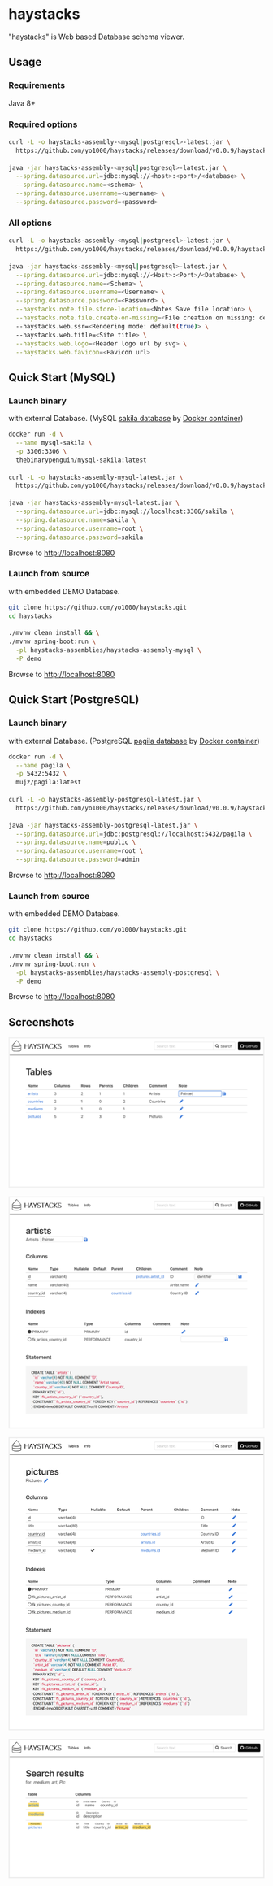 # haystacks
"haystacks" is Web based Database schema viewer.


## Usage


### Requirements
Java 8+


### Required options
```bash
curl -L -o haystacks-assembly-<mysql|postgresql>-latest.jar \
  https://github.com/yo1000/haystacks/releases/download/v0.0.9/haystacks-assembly-<mysql|postgresql>-0.0.9.jar

java -jar haystacks-assembly-<mysql|postgresql>-latest.jar \
  --spring.datasource.url=jdbc:mysql://<host>:<port>/<database> \
  --spring.datasource.name=<schema> \
  --spring.datasource.username=<username> \
  --spring.datasource.password=<password>
```


### All options
```bash
curl -L -o haystacks-assembly-<mysql|postgresql>-latest.jar \
  https://github.com/yo1000/haystacks/releases/download/v0.0.9/haystacks-assembly-<mysql|postgresql>-0.0.9.jar

java -jar haystacks-assembly-<mysql|postgresql>-latest.jar \
  --spring.datasource.url=jdbc:mysql://<Host>:<Port>/<Database> \
  --spring.datasource.name=<Schema> \
  --spring.datasource.username=<Username> \
  --spring.datasource.password=<Password> \
  --haystacks.note.file.store-location=<Notes Save file location> \
  --haystacks.note.file.create-on-missing=<File creation on missing: default(true)> \
  --haystacks.web.ssr=<Rendering mode: default(true)> \
  --haystacks.web.title=<Site title> \
  --haystacks.web.logo=<Header logo url by svg> \
  --haystacks.web.favicon=<Favicon url>
```


## Quick Start (MySQL)


### Launch binary
with external Database. (MySQL [sakila database](https://dev.mysql.com/doc/sakila/en/) by [Docker container](https://hub.docker.com/r/thebinarypenguin/mysql-sakila/))

```bash
docker run -d \
  --name mysql-sakila \
  -p 3306:3306 \
  thebinarypenguin/mysql-sakila:latest

curl -L -o haystacks-assembly-mysql-latest.jar \
  https://github.com/yo1000/haystacks/releases/download/v0.0.9/haystacks-assembly-mysql-0.0.9.jar

java -jar haystacks-assembly-mysql-latest.jar \
  --spring.datasource.url=jdbc:mysql://localhost:3306/sakila \
  --spring.datasource.name=sakila \
  --spring.datasource.username=root \
  --spring.datasource.password=sakila
```

Browse to [http://localhost:8080](http://localhost:8080)


### Launch from source
with embedded DEMO Database.

```bash
git clone https://github.com/yo1000/haystacks.git
cd haystacks

./mvnw clean install && \
./mvnw spring-boot:run \
  -pl haystacks-assemblies/haystacks-assembly-mysql \
  -P demo
```

Browse to [http://localhost:8080](http://localhost:8080)


## Quick Start (PostgreSQL)


### Launch binary
with external Database. (PostgreSQL [pagila database](http://pgfoundry.org/frs/?group_id=1000150&release_id=998#pagila-pagila-title-content) by [Docker container](https://hub.docker.com/r/mujz/pagila/))

```bash
docker run -d \
  --name pagila \
  -p 5432:5432 \
  mujz/pagila:latest

curl -L -o haystacks-assembly-postgresql-latest.jar \
  https://github.com/yo1000/haystacks/releases/download/v0.0.9/haystacks-assembly-postgresql-0.0.9.jar

java -jar haystacks-assembly-postgresql-latest.jar \
  --spring.datasource.url=jdbc:postgresql://localhost:5432/pagila \
  --spring.datasource.name=public \
  --spring.datasource.username=root \
  --spring.datasource.password=admin
```

Browse to [http://localhost:8080](http://localhost:8080)


### Launch from source
with embedded DEMO Database.

```bash
git clone https://github.com/yo1000/haystacks.git
cd haystacks

./mvnw clean install && \
./mvnw spring-boot:run \
  -pl haystacks-assemblies/haystacks-assembly-postgresql \
  -P demo
```

Browse to [http://localhost:8080](http://localhost:8080)


## Screenshots
![Screenshot1](docs/screenshots/haystacks-screenshot1.png?raw=true)

![Screenshot2](docs/screenshots/haystacks-screenshot2.png?raw=true)

![Screenshot3](docs/screenshots/haystacks-screenshot3.png?raw=true)

![Screenshot4](docs/screenshots/haystacks-screenshot4.png?raw=true)
